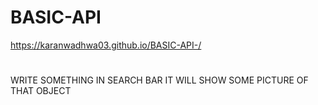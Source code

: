 # BASIC-API
https://karanwadhwa03.github.io/BASIC-API-/



#
WRITE SOMETHING IN SEARCH BAR IT WILL SHOW SOME PICTURE OF THAT OBJECT

